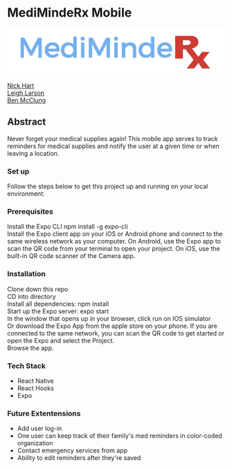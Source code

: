 

# MediMindeRx Mobile
  
![logo](./assets/logo.png)</br>

[Nick Hart](https://github.com/nickhartdev) <br/>
[Leigh Larson](https://github.com/leighlars) <br/>
[Ben McClung](https://github.com/AurumValian) <br/>

## Abstract
Never forget your medical supplies again! This mobile app serves to track reminders for medical supplies and notify the user at a given time or when leaving a location. 

### Set up 
Follow the steps below to get this project up and running on your local environment:

### Prerequisites
Install the Expo CLI npm install -g expo-cli <br/>
Install the Expo client app on your iOS or Android phone and connect to the same wireless network as your computer. 
On Android, use the Expo app to scan the QR code from your terminal to open your project. On iOS, use the built-in QR code scanner of the Camera app.

### Installation
Clone down this repo <br/>
CD into directory <br/>
Install all dependencies: npm install <br/>
Start up the Expo server: expo start <br/>
In the window that opens up in your browser, click run on IOS simulator <br/>
Or download the Expo App from the apple store on your phone. If you are connected to the same network, you can scan the QR code to get started or open the Expo and select the Project. <br/>
Browse the app.

### Tech Stack 
- React Native
- React Hooks
- Expo

### Future Extentensions
- Add user log-in
- One user can keep track of their family's med reminders in color-coded organization
- Contact emergency services from app
- Ability to edit reminders after they're saved
